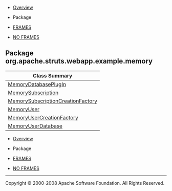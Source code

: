 -   [Overview](../../../../../../overview-summary.html.md)
-   Package

-   [FRAMES](../../../../../../index.html.md)
-   [NO FRAMES](package-summary.html.md)

Package org.apache.struts.webapp.example.memory
-----------------------------------------------

| Class Summary                                                |
|--------------------------------------------------------------|
| [MemoryDatabasePlugIn](MemoryDatabasePlugIn.html.md)            |
| [MemorySubscription](MemorySubscription.html.md)                |
| [MemorySubscriptionCreationFactory](MemoryUserDatabase.html.md) |
| [MemoryUser](MemoryUser.html.md)                                |
| [MemoryUserCreationFactory](MemoryUserDatabase.html.md)         |
| [MemoryUserDatabase](MemoryUserDatabase.html.md)                |

-   [Overview](../../../../../../overview-summary.html.md)
-   Package

-   [FRAMES](../../../../../../index.html.md)
-   [NO FRAMES](package-summary.html.md)

------------------------------------------------------------------------

Copyright © 2000-2008 Apache Software Foundation. All Rights Reserved.
